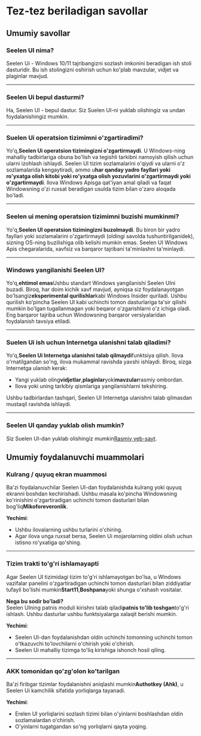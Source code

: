 # **Tez-tez beriladigan savollar**

## **Umumiy savollar**

### **Seelen UI nima?**

Seelen Ui - Windows 10/11 tajribangizni sozlash imkonini beradigan ish stoli
dasturidir. Bu ish stolingizni oshirish uchun ko'plab mavzular, vidjet va
plaginlar mavjud.

---

### **Seelen Ui bepul dasturmi?**

Ha, Seelen UI - bepul dastur. Siz Suelen UI-ni yuklab olishingiz va undan
foydalanishingiz mumkin.

---

### **Suelen Ui operatsion tizimimni o'zgartiradimi?**

Yo'q,**Seelen Ui operatsion tizimingizni o'zgartirmaydi**. U Windows-ning
mahalliy tadbirlariga obuna bo'lish va tegishli tarkibni namoyish qilish uchun
ularni izohlash ishlaydi. Seelen UI tizim sozlamalarini o'qiydi va ularni o'z
sozlamalarida kengaytiradi, ammo u**har qanday yadro fayllari yoki ro'yxatga
olish kitobi yoki ro'yxatga olish yozuvlarini o'zgartirmaydi yoki
o'zgartirmaydi**. Ilova Windows Apisga qat'iyan amal qiladi va faqat Windowsning
o'zi ruxsat beradigan usulda tizim bilan o'zaro aloqada bo'ladi.

---

### **Seelen ui mening operatsion tizimimni buzishi mumkinmi?**

Yo'q,**Seelen UI operatsion tizimingizni buzolmaydi**. Bu biron bir yadro
fayllari yoki sozlamalarini o'zgartirmaydi (oldingi savolda tushuntirilganidek),
sizning OS-ning buzilishiga olib kelishi mumkin emas. Seelen UI Windows Apis
chegaralarida, xavfsiz va barqaror tajribani ta'minlashni ta'minlaydi.

---

### **Windows yangilanishi Seelen UI?**

Yo'q,**ehtimol emas**Ushbu standart Windows yangilanishi Seelen UIni buzadi.
Biroq, har doim kichik xavf mavjud, ayniqsa siz foydalanayotgan
bo'lsangiz**eksperimental qurilishlar**kabi Windows Insider quriladi. Ushbu
qurilish ko'pincha Seelen UI kabi uchinchi tomon dasturlariga ta'sir qilishi
mumkin bo'lgan tugallanmagan yoki beqaror o'zgarishlarni o'z ichiga oladi. Eng
barqaror tajriba uchun Windowsning barqaror versiyalaridan foydalanish tavsiya
etiladi.

---

### **Suelen Ui ish uchun Internetga ulanishni talab qiladimi?**

Yo'q,**Seelen Ui Internetga ulanishni talab qilmaydi**funktsiya qilish. Ilova
o'rnatilgandan so'ng, ilova mukammal ravishda yaxshi ishlaydi. Biroq, sizga
Internetga ulanish kerak:

- Yangi yuklab oling**vidjetlar**,**plaginlar**yoki**mavzular**rasmiy ombordan.
- Ilova yoki uning tarkibiy qismlariga yangilanishlarni tekshiring.

Ushbu tadbirlardan tashqari, Seelen UI Internetga ulanishni talab qilmasdan
mustaqil ravishda ishlaydi.

---

### **Seelen UI qanday yuklab olish mumkin?**

Siz Suelen UI-dan yuklab olishingiz mumkin[Rasmiy veb-sayt](https://seelen.io).

## **Umumiy foydalanuvchi muammolari**

### **Kulrang / quyuq ekran muammosi**

Ba'zi foydalanuvchilar Seelen UI-dan foydalanishda kulrang yoki quyuq ekranni
boshdan kechirishadi. Ushbu masala ko'pincha Windowsning ko'rinishini
o'zgartiradigan uchinchi tomon dasturlari bilan bog'liq**Mikoforeveronlik**.

**Yechimi**:

- Ushbu ilovalarning ushbu turlarini o'chiring.
- Agar ilova unga ruxsat bersa, Seelen Ui mojarolarning oldini olish uchun
  istisno ro'yxatiga qo'shing.

---

### **Tizim trakti to'g'ri ishlamayapti**

Agar Seelen UI tizimidagi tizim to'g'ri ishlamayotgan bo'lsa, u Windows
vazifalar panelini o'zgartiradigan uchinchi tomon dasturlari bilan ziddiyatlar
tufayli bo'lishi mumkin**Start11**,**Boshpana**yoki shunga o'xshash vositalar.

**Nega bu sodir bo'ladi?**\
Seelen UIning patnis moduli kirishni talab qiladi**patnis to'lib
toshgan**to'g'ri ishlash. Ushbu dasturlar ushbu funktsiyalarga xalaqit berishi
mumkin.

**Yechimi**:

- Seelen UI-dan foydalanishdan oldin uchinchi tomonning uchinchi tomon
  o'tkazuvchi to'lovchilarni o'chirish yoki o'chirish.
- Seelen Ui mahalliy tizimga to'liq kirishiga ishonch hosil qiling.

---

### **AKK tomonidan qo'zg'olon ko'tarilgan**

Ba'zi firibgar tizimlar foydalanishni aniqlashi mumkin**Authotkey (Ahk)**, u
Seelen Ui kamchilik sifatida yorliqlarga tayanadi.

**Yechimi**:

- Erelen UI yorliqlarini sozlash tizimi bilan o'yinlarni boshlashdan oldin
  sozlamalardan o'chirish.
- O'yinlarni tugatgandan so'ng yorliqlarni qayta yoqing.
